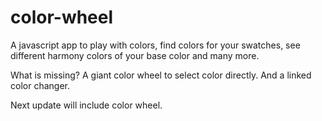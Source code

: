 # color-wheel
A javascript app to play with colors, find colors for your swatches, see different harmony colors of your base color and many more.

What is missing? A giant color wheel to select color directly. And a linked color changer.

Next update will include color wheel.
